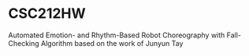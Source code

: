 # CSC212HW
Automated Emotion- and Rhythm-Based Robot Choreography with Fall-Checking Algorithm based on the work of Junyun Tay
